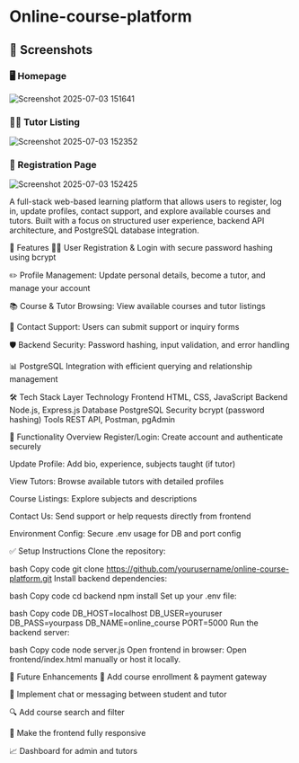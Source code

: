 # Online-course-platform
## 📸 Screenshots

### 🖥️ Homepage
![Screenshot 2025-07-03 151641](https://github.com/user-attachments/assets/d334a59a-3858-46fc-bb3a-19475c4910c7)

### 👨‍🏫 Tutor Listing
![Screenshot 2025-07-03 152352](https://github.com/user-attachments/assets/ef09cf34-8049-489a-b06b-1c53abbd58be)

### 📄 Registration Page
![Screenshot 2025-07-03 152425](https://github.com/user-attachments/assets/aefdd36e-a482-45e4-b956-6513c0a0d5d0)


A full-stack web-based learning platform that allows users to register, log in, update profiles, contact support, and explore available courses and tutors. Built with a focus on structured user experience, backend API architecture, and PostgreSQL database integration.

🚀 Features
👨‍🎓 User Registration & Login with secure password hashing using bcrypt

✏️ Profile Management: Update personal details, become a tutor, and manage your account

📚 Course & Tutor Browsing: View available courses and tutor listings

📩 Contact Support: Users can submit support or inquiry forms

🛡️ Backend Security: Password hashing, input validation, and error handling

📊 PostgreSQL Integration with efficient querying and relationship management

🛠️ Tech Stack
Layer	Technology
Frontend	HTML, CSS, JavaScript
Backend	Node.js, Express.js
Database	PostgreSQL
Security	bcrypt (password hashing)
Tools	REST API, Postman, pgAdmin

🔐 Functionality Overview
Register/Login: Create account and authenticate securely

Update Profile: Add bio, experience, subjects taught (if tutor)

View Tutors: Browse available tutors with detailed profiles

Course Listings: Explore subjects and descriptions

Contact Us: Send support or help requests directly from frontend

Environment Config: Secure .env usage for DB and port config

✅ Setup Instructions
Clone the repository:

bash
Copy code
git clone https://github.com/yourusername/online-course-platform.git
Install backend dependencies:

bash
Copy code
cd backend
npm install
Set up your .env file:

bash
Copy code
DB_HOST=localhost
DB_USER=youruser
DB_PASS=yourpass
DB_NAME=online_course
PORT=5000
Run the backend server:

bash
Copy code
node server.js
Open frontend in browser:
Open frontend/index.html manually or host it locally.

🧠 Future Enhancements
🧾 Add course enrollment & payment gateway

💬 Implement chat or messaging between student and tutor

🔍 Add course search and filter

📱 Make the frontend fully responsive

📈 Dashboard for admin and tutors
